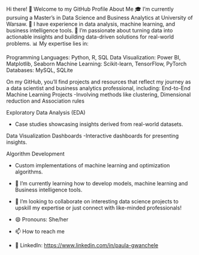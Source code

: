 Hi there! 👋 Welcome to my GitHub Profile
About Me
🎓 I’m currently pursuing a Master’s in Data Science and Business Analytics at University of Warsaw.
💼 I have experience in data analysis, machine learning, and business intelligence tools.
🌟 I’m passionate about turning data into actionable insights and building data-driven solutions for real-world problems.
📊 My expertise lies in:

Programming Languages: Python, R, SQL
Data Visualization: Power BI, Matplotlib, Seaborn
Machine Learning: Scikit-learn, TensorFlow, PyTorch
Databases: MySQL, SQLite

On my GitHub, you’ll find projects and resources that reflect my journey as a data scientist and business analytics professional, including:
End-to-End Machine Learning Projects 
-Involving methods like clustering, Dimensional reduction and Association rules

Exploratory Data Analysis (EDA)
- Case studies showcasing insights derived from real-world datasets.

Data Visualization Dashboards
-Interactive dashboards for presenting insights.

Algorithm Development
- Custom implementations of machine learning and optimization algorithms.


- 🌱 I’m currently learning how to develop models, machine learning and Business intelligence tools.
- 💞️ I’m looking to collaborate on interesting data science projects to upskill my expertise or just connect with like-minded professionals!
- 😄 Pronouns: She/her
- 📫 How to reach me
- 💼 LinkedIn: https://www.linkedin.com/in/paula-gwanchele
<!---
Paula-gwn/Paula-gwn is a ✨ special ✨ repository because its `README.md` (this file) appears on your GitHub profile.
You can click the Preview link to take a look at your changes.
--->
